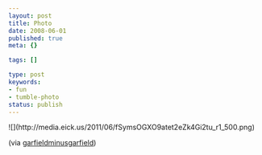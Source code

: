 ```yaml
---
layout: post
title: Photo
date: 2008-06-01
published: true
meta: {}

tags: []

type: post
keywords:
- fun
- tumble-photo
status: publish
---
```

<div class="figure">            ![](http://media.eick.us/2011/06/fSymsOGXO9atet2eZk4Gi2tu_r1_500.png)        </div>

(via [garfieldminusgarfield](http://garfieldminusgarfield.net/))

